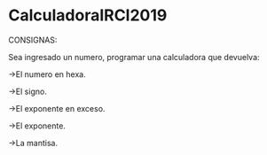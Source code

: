 # CalculadoraIRCI2019

CONSIGNAS:

Sea ingresado un numero, programar una calculadora que devuelva:

->El numero en hexa.

->El signo.

->El exponente en exceso.

->El exponente.

->La mantisa.
